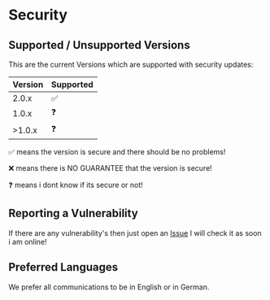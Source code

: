 # Security

## Supported / Unsupported Versions
This are the current Versions which are supported with security updates:

| Version | Supported          |
| ------- | ------------------ |
| 2.0.x   | :white_check_mark: |
| 1.0.x   | :question:                |
| >1.0.x  | :question:         |

:white_check_mark: means the version is secure and there should be no problems!

:x: means there is NO GUARANTEE that the version is secure!

:question: means i dont know if its secure or not!

## Reporting a Vulnerability

If there are any vulnerability's then just open an [Issue](https://github.com/NavisGames/Valorant-Tracking-by-NavisGames/issues)
I will check it as soon i am online!

## Preferred Languages

We prefer all communications to be in English or in German.
